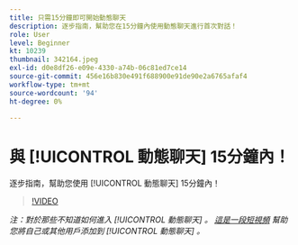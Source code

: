 ```yaml
---
title: 只需15分鐘即可開始動態聊天
description: 逐步指南，幫助您在15分鐘內使用動態聊天進行首次對話！
role: User
level: Beginner
kt: 10239
thumbnail: 342164.jpeg
exl-id: d0e8df26-e09e-4330-a74b-06c81ed7ce14
source-git-commit: 456e16b830e491f688900e91de90e2a6765afaf4
workflow-type: tm+mt
source-wordcount: '94'
ht-degree: 0%

---
```


# 與 [!UICONTROL 動態聊天]  15分鐘內！

逐步指南，幫助您使用 [!UICONTROL 動態聊天]  15分鐘內！

>[!VIDEO](https://video.tv.adobe.com/v/342164/?quality=12&learn=on)

*注：對於那些不知道如何進入 [!UICONTROL 動態聊天] 。 [這是一段短視頻](https://experienceleague.adobe.com/docs/marketo-learn/tutorials/dynamic-chat/user-management.html?lang=en) 幫助您將自己或其他用戶添加到 [!UICONTROL 動態聊天] 。*
